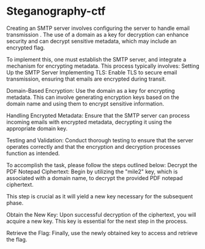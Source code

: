 # Steganography-ctf
Creating an SMTP server involves configuring the server to handle email transmission . The use of a 
domain as a key for decryption can enhance security and can decrypt sensitive metadata, which may 
include an encrypted flag. 

To implement this, one must establish the SMTP server, and integrate a mechanism for encrypting 
metadata. This process typically involves: 
Setting Up the SMTP Server 
Implementing TLS: Enable TLS to secure email transmission, ensuring that emails are encrypted 
during transit. 

Domain-Based Encryption: Use the domain as a key for encrypting metadata. This can involve 
generating encryption keys based on the domain name and using them to encrypt sensitive 
information.

Handling Encrypted Metadata: Ensure that the SMTP server can process incoming emails with 
encrypted metadata, decrypting it using the appropriate domain key. 

Testing and Validation: Conduct thorough testing to ensure that the server operates correctly and 
that the encryption and decryption processes function as intended. 

To accomplish the task, please follow the steps outlined below: 
Decrypt the PDF Notepad Ciphertext: Begin by utilizing the "mile2" key, which is associated with a 
domain name, to decrypt the provided PDF notepad ciphertext.

This step is crucial as it will yield a new key necessary for the subsequent phase. 

Obtain the New Key: Upon successful decryption of the ciphertext, you will acquire a new key. This 
key is essential for the next step in the process. 

Retrieve the Flag: Finally, use the newly obtained key to access and retrieve the flag. 
